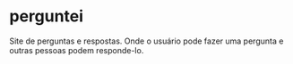 # perguntei
Site de perguntas e respostas. Onde o usuário pode fazer uma pergunta e outras pessoas podem responde-lo.
